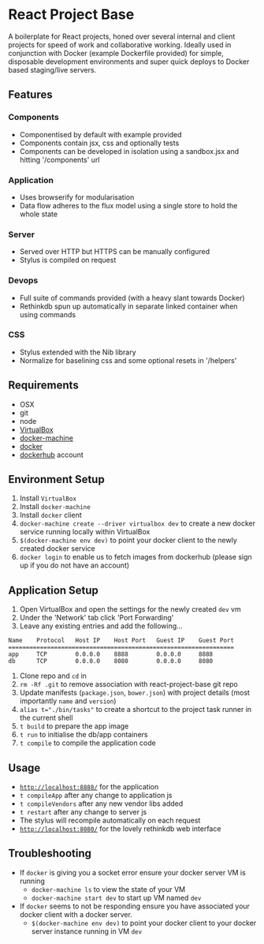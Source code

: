 # React Project Base

A boilerplate for React projects, honed over several internal and client projects for speed of work and collaborative working. Ideally used in conjunction with Docker (example Dockerfile provided) for simple, disposable development environments and super quick deploys to Docker based staging/live servers.

## Features

### Components
- Componentised by default with example provided
- Components contain jsx, css and optionally tests
- Components can be developed in isolation using a sandbox.jsx and hitting '/components' url

### Application
- Uses browserify for modularisation
- Data flow adheres to the flux model using a single store to hold the whole state

### Server
- Served over HTTP but HTTPS can be manually configured
- Stylus is compiled on request

### Devops
- Full suite of commands provided (with a heavy slant towards Docker)
- Rethinkdb spun up automatically in separate linked container when using commands

### CSS
- Stylus extended with the Nib library
- Normalize for baselining css and some optional resets in '/helpers'


## Requirements

* OSX
* git
* node
* [VirtualBox](https://www.virtualbox.org/)
* [docker-machine](https://docs.docker.com/machine/)
* [docker](https://docs.docker.com/)
* [dockerhub](https://hub.docker.com/) account


## Environment Setup

1. Install `VirtualBox`
1. Install `docker-machine`
1. Install `docker` client
1. `docker-machine create --driver virtualbox dev` to create a new docker service running locally within VirtualBox
1. `$(docker-machine env dev)` to point your docker client to the newly created docker service
1. `docker login` to enable us to fetch images from dockerhub (please sign up if you do not have an account)

## Application Setup

1. Open VirtualBox and open the settings for the newly created `dev` vm
1. Under the 'Network' tab click 'Port Forwarding'
1. Leave any existing entries and add the following...
  ```
  Name    Protocol   Host IP    Host Port   Guest IP    Guest Port
  ================================================================
  app     TCP        0.0.0.0    8888        0.0.0.0     8888
  db      TCP        0.0.0.0    8080        0.0.0.0     8080
  ```
1. Clone repo and `cd` in
1. `rm -Rf .git` to remove association with react-project-base git repo
1. Update manifests (`package.json`, `bower.json`) with project details (most importantly `name` and `version`)
1. `alias t="./bin/tasks"` to create a shortcut to the project task runner in the current shell
1. `t build` to prepare the app image
1. `t run` to initialise the db/app containers
1. `t compile` to compile the application code


## Usage

* [`http://localhost:8888/`](http://localhost:8888/) for the application
* `t compileApp` after any change to application js
* `t compileVendors` after any new vendor libs added
* `t restart` after any change to server js
* The stylus will recompile automatically on each request
* [`http://localhost:8080/`](http://localhost:8080/) for the lovely rethinkdb web interface

## Troubleshooting

* If `docker` is giving you a socket error ensure your docker server VM is running
  * `docker-machine ls` to view the state of your VM
  * `docker-machine start dev` to start up VM named `dev`
* If `docker` seems to not be responding ensure you have associated your docker client with a docker server.
  * `$(docker-machine env dev)` to point your docker client to your docker server instance running in VM `dev`
